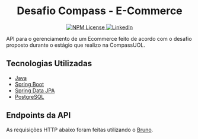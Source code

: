 <h1 align="center"> Desafio Compass - E-Commerce</h1>

<p align="center">
  <a href="https://github.com/magrininicolas/placesAPIMVC/blob/main/LICENSE">
    <img src="https://img.shields.io/npm/l/react" alt="NPM License" />
 </a>
  <a href="https://www.linkedin.com/in/nicolasgmpereira">
    <img src="https://img.shields.io/badge/LinkedIn-0077B5?style=for-the-badge&logo=linkedin&logoColor=white" alt="LinkedIn" />
  </a>
</p>

API para o gerenciamento de um Ecommerce feito de acordo com o desafio proposto durante o estágio que realizo na CompassUOL.

## Tecnologias Utilizadas
- [Java](https://docs.oracle.com/en/java/)
- [Spring Boot](https://spring.io/projects/spring-boot/)
- [Spring Data JPA](https://spring.io/projects/spring-data-jpa)
- [PostgreSQL](https://www.postgresql.org)

## Endpoints da API

As requisições HTTP abaixo foram feitas utilizando o [Bruno](https://www.usebruno.com/).